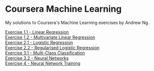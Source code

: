 # Coursera Machine Learning

My solutions to Coursera's Machine Learning exercises by Andrew Ng.

[Exercise 1.1 - Linear Regression](https://nbviewer.jupyter.org/github/martinabeleda/Machine-Learning-Coursera/blob/master/Exercise%201.1%20-%20Linear%20Regression.ipynb)\
[Exercise 1.2 - Multivariate Linear Regression](https://nbviewer.jupyter.org/github/martinabeleda/Machine-Learning-Coursera/blob/master/Exercise%201.2%20-%20Multivariate%20Linear%20regression.ipynb)\
[Exercise 2.1 - Logistic Regression](https://nbviewer.jupyter.org/github/martinabeleda/Machine-Learning-Coursera/blob/master/Exercise%202.1%20-%20Logistic%20Regression.ipynb)\
[Exercise 2.2 - Regularised Logistic Regression](https://nbviewer.jupyter.org/github/martinabeleda/Machine-Learning-Coursera/blob/master/Exercise%202.2%20-%20Regularised%20Logistic%20Regression.ipynb)\
[Exercise 3.1 - Multi-Class Classification](https://nbviewer.jupyter.org/github/martinabeleda/Machine-Learning-Coursera/blob/master/Exercise%203.1%20-%20Multi-Class%20Classification.ipynb)\
[Exercise 3.2 - Neural Networks](https://nbviewer.jupyter.org/github/martinabeleda/Machine-Learning-Coursera/blob/master/Exercise%203.2%20-%20Neural%20Networks.ipynb)\
[Exercise 4 - Neural Network Training](http://nbviewer.jupyter.org/github/martinabeleda/Machine-Learning-Coursera/blob/master/Exercise%204%20-%20Neural%20Network%20Learning.ipynb)
